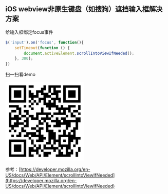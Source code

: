 ## iOS webview非原生键盘（如搜狗）遮挡输入框解决方案

给输入框绑定focus事件
```js
$('input').on('focus', function(){
    setTimeout(function () {
        document.activeElement.scrollIntoViewIfNeeded();
    }, 300);
})
```

扫一扫看demo

![二维码](../assets/img/sogou-keyboard.jpg)

参考：[https://developer.mozilla.org/en-US/docs/Web/API/Element/scrollIntoViewIfNeeded](https://developer.mozilla.org/en-US/docs/Web/API/Element/scrollIntoViewIfNeeded)
